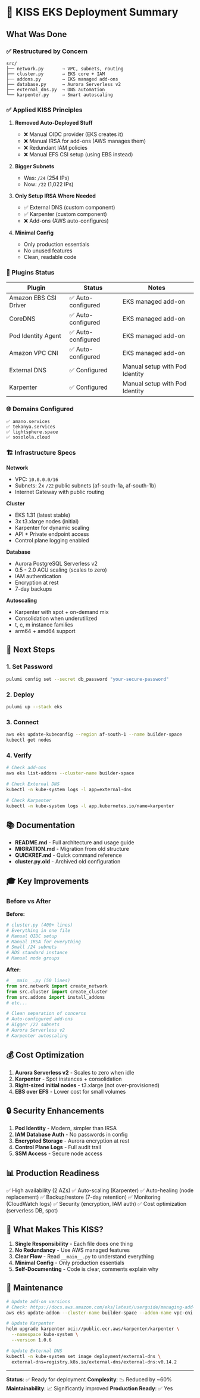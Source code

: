 # 🎯 KISS EKS Deployment Summary

## What Was Done

### ✅ Restructured by Concern
```
src/
├── network.py       → VPC, subnets, routing
├── cluster.py       → EKS core + IAM
├── addons.py        → EKS managed add-ons
├── database.py      → Aurora Serverless v2
├── external_dns.py  → DNS automation
└── karpenter.py     → Smart autoscaling
```

### ✅ Applied KISS Principles

1. **Removed Auto-Deployed Stuff**
   - ❌ Manual OIDC provider (EKS creates it)
   - ❌ Manual IRSA for add-ons (AWS manages them)
   - ❌ Redundant IAM policies
   - ❌ Manual EFS CSI setup (using EBS instead)

2. **Bigger Subnets**
   - Was: `/24` (254 IPs)
   - Now: `/22` (1,022 IPs)

3. **Only Setup IRSA Where Needed**
   - ✅ External DNS (custom component)
   - ✅ Karpenter (custom component)
   - ❌ Add-ons (AWS auto-configures)

4. **Minimal Config**
   - Only production essentials
   - No unused features
   - Clean, readable code

### 🔌 Plugins Status

| Plugin | Status | Notes |
|--------|--------|-------|
| Amazon EBS CSI Driver | ✅ Auto-configured | EKS managed add-on |
| CoreDNS | ✅ Auto-configured | EKS managed add-on |
| Pod Identity Agent | ✅ Auto-configured | EKS managed add-on |
| Amazon VPC CNI | ✅ Auto-configured | EKS managed add-on |
| External DNS | ✅ Configured | Manual setup with Pod Identity |
| Karpenter | ✅ Configured | Manual setup with Pod Identity |

### 🌐 Domains Configured
```
✅ amano.services
✅ tekanya.services
✅ lightsphere.space
✅ sosolola.cloud
```

### 🏗️ Infrastructure Specs

**Network**
- VPC: `10.0.0.0/16`
- Subnets: 2x `/22` public subnets (af-south-1a, af-south-1b)
- Internet Gateway with public routing

**Cluster**
- EKS 1.31 (latest stable)
- 3x t3.xlarge nodes (initial)
- Karpenter for dynamic scaling
- API + Private endpoint access
- Control plane logging enabled

**Database**
- Aurora PostgreSQL Serverless v2
- 0.5 - 2.0 ACU scaling (scales to zero)
- IAM authentication
- Encryption at rest
- 7-day backups

**Autoscaling**
- Karpenter with spot + on-demand mix
- Consolidation when underutilized
- t, c, m instance families
- arm64 + amd64 support

## 🚀 Next Steps

### 1. Set Password
```bash
pulumi config set --secret db_password "your-secure-password"
```

### 2. Deploy
```bash
pulumi up --stack eks
```

### 3. Connect
```bash
aws eks update-kubeconfig --region af-south-1 --name builder-space
kubectl get nodes
```

### 4. Verify
```bash
# Check add-ons
aws eks list-addons --cluster-name builder-space

# Check External DNS
kubectl -n kube-system logs -l app=external-dns

# Check Karpenter
kubectl -n kube-system logs -l app.kubernetes.io/name=karpenter
```

## 📚 Documentation

- **README.md** - Full architecture and usage guide
- **MIGRATION.md** - Migration from old structure
- **QUICKREF.md** - Quick command reference
- **cluster.py.old** - Archived old configuration

## 🎓 Key Improvements

### Before vs After

**Before:**
```python
# cluster.py (400+ lines)
# Everything in one file
# Manual OIDC setup
# Manual IRSA for everything
# Small /24 subnets
# RDS standard instance
# Manual node groups
```

**After:**
```python
# __main__.py (50 lines)
from src.network import create_network
from src.cluster import create_cluster
from src.addons import install_addons
# etc...

# Clean separation of concerns
# Auto-configured add-ons
# Bigger /22 subnets
# Aurora Serverless v2
# Karpenter autoscaling
```

## 💰 Cost Optimization

1. **Aurora Serverless v2** - Scales to zero when idle
2. **Karpenter** - Spot instances + consolidation
3. **Right-sized initial nodes** - t3.xlarge (not over-provisioned)
4. **EBS over EFS** - Lower cost for small volumes

## 🔒 Security Enhancements

1. **Pod Identity** - Modern, simpler than IRSA
2. **IAM Database Auth** - No passwords in config
3. **Encrypted Storage** - Aurora encryption at rest
4. **Control Plane Logs** - Full audit trail
5. **SSM Access** - Secure node access

## 📊 Production Readiness

✅ High availability (2 AZs)
✅ Auto-scaling (Karpenter)
✅ Auto-healing (node replacement)
✅ Backup/restore (7-day retention)
✅ Monitoring (CloudWatch logs)
✅ Security (encryption, IAM auth)
✅ Cost optimization (serverless DB, spot)

## 🎯 What Makes This KISS?

1. **Single Responsibility** - Each file does one thing
2. **No Redundancy** - Use AWS managed features
3. **Clear Flow** - Read `__main__.py` to understand everything
4. **Minimal Config** - Only production essentials
5. **Self-Documenting** - Code is clear, comments explain why

## 🔄 Maintenance

```bash
# Update add-on versions
# Check: https://docs.aws.amazon.com/eks/latest/userguide/managing-add-ons.html
aws eks update-addon --cluster-name builder-space --addon-name vpc-cni

# Update Karpenter
helm upgrade karpenter oci://public.ecr.aws/karpenter/karpenter \
  --namespace kube-system \
  --version 1.0.6

# Update External DNS
kubectl -n kube-system set image deployment/external-dns \
  external-dns=registry.k8s.io/external-dns/external-dns:v0.14.2
```

---

**Status**: ✅ Ready for deployment
**Complexity**: 📉 Reduced by ~60%
**Maintainability**: 📈 Significantly improved
**Production Ready**: ✅ Yes
